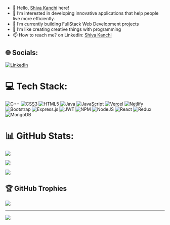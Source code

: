 - 👋 Hello, [Shiva Kanchi](https://shivakanchi.vercel.app/) here!
- 👀 I’m interested in developing innovative applications that help people live more efficiently.
- 🌱 I’m currently building FullStack Web Development projects
- 💞️ I’m like creating creative things with programming
- 📫 How to reach me? on LinkedIn: [Shiva Kanchi](https://www.linkedin.com/in/shiva-kanchi)
## 🌐 Socials:

[![LinkedIn](https://img.shields.io/badge/LinkedIn-%230077B5.svg?logo=linkedin&logoColor=white)](https://www.linkedin.com/in/shiva-kanchi) 

# 💻 Tech Stack:

![C++](https://img.shields.io/badge/c++-%2300599C.svg?style=flat&logo=c%2B%2B&logoColor=white) ![CSS3](https://img.shields.io/badge/css3-%231572B6.svg?style=flat&logo=css3&logoColor=white) ![HTML5](https://img.shields.io/badge/html5-%23E34F26.svg?style=flat&logo=html5&logoColor=white) ![Java](https://img.shields.io/badge/java-%23ED8B00.svg?style=flat&logo=java&logoColor=white) ![JavaScript](https://img.shields.io/badge/javascript-%23323330.svg?style=flat&logo=javascript&logoColor=%23F7DF1E) ![Vercel](https://img.shields.io/badge/vercel-%23000000.svg?style=flat&logo=vercel&logoColor=white) ![Netlify](https://img.shields.io/badge/netlify-%23000000.svg?style=flat&logo=netlify&logoColor=#00C7B7) ![Bootstrap](https://img.shields.io/badge/bootstrap-%23563D7C.svg?style=flat&logo=bootstrap&logoColor=white) ![Express.js](https://img.shields.io/badge/express.js-%23404d59.svg?style=flat&logo=express&logoColor=%2361DAFB) ![JWT](https://img.shields.io/badge/JWT-black?style=flat&logo=JSON%20web%20tokens) ![NPM](https://img.shields.io/badge/NPM-%23000000.svg?style=flat&logo=npm&logoColor=white) ![NodeJS](https://img.shields.io/badge/node.js-6DA55F?style=flat&logo=node.js&logoColor=white) ![React](https://img.shields.io/badge/react-%2320232a.svg?style=flat&logo=react&logoColor=%2361DAFB) ![Redux](https://img.shields.io/badge/redux-%23593d88.svg?style=flat&logo=redux&logoColor=white) ![MongoDB](https://img.shields.io/badge/MongoDB-%234ea94b.svg?style=flat&logo=mongodb&logoColor=white)

# 📊 GitHub Stats:

![](https://github-readme-stats.vercel.app/api?username=ShivaKanchi&theme=dark&hide_border=false&include_all_commits=true&count_private=true)<br/>

![](https://github-readme-streak-stats.herokuapp.com/?user=ShivaKanchi&theme=dark&hide_border=false)<br/>

![](https://github-readme-stats.vercel.app/api/top-langs/?username=ShivaKanchi&theme=dark&hide_border=false&include_all_commits=true&count_private=true&layout=compact)

## 🏆 GitHub Trophies

![](https://github-profile-trophy.vercel.app/?username=ShivaKanchi&theme=radical&no-frame=false&no-bg=true&margin-w=4)

---

[![](https://visitcount.itsvg.in/api?id=ShivaKanchi&icon=5&color=12)](https://visitcount.itsvg.in)

<!-- Proudly created with GPRM ( https://gprm.itsvg.in ) -->
<!---
ShivaKanchi/ShivaKanchi is a ✨ special ✨ repository because its `README.md` (this file) appears on your GitHub profile.
You can click the Preview link to take a look at your changes.
--->
